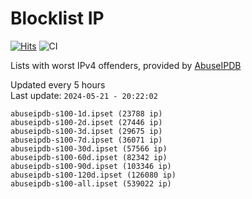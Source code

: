 # Blocklist IP

[![Hits](https://hits.seeyoufarm.com/api/count/incr/badge.svg?url=https%3A%2F%2Fgithub.com%2Fborestad%2Fblocklist-ip%2F&count_bg=%2379C83D&title_bg=%23555555&icon=&icon_color=%23E7E7E7&title=hits&edge_flat=false)](https://hits.seeyoufarm.com)  ![CI](https://img.shields.io/github/workflow/status/borestad/blocklist-ip/CI?style=flat-square)

Lists with worst IPv4 offenders, provided by [AbuseIPDB](https://www.abuseipdb.com/)

<!-- FOOTER-PLACEHOLDER -->
Updated every 5 hours<br>
Last update: `2024-05-21 - 20:22:02`
```
abuseipdb-s100-1d.ipset (23788 ip)
abuseipdb-s100-2d.ipset (27446 ip)
abuseipdb-s100-3d.ipset (29675 ip)
abuseipdb-s100-7d.ipset (36071 ip)
abuseipdb-s100-30d.ipset (57566 ip)
abuseipdb-s100-60d.ipset (82342 ip)
abuseipdb-s100-90d.ipset (103346 ip)
abuseipdb-s100-120d.ipset (126080 ip)
abuseipdb-s100-all.ipset (539022 ip)
```
